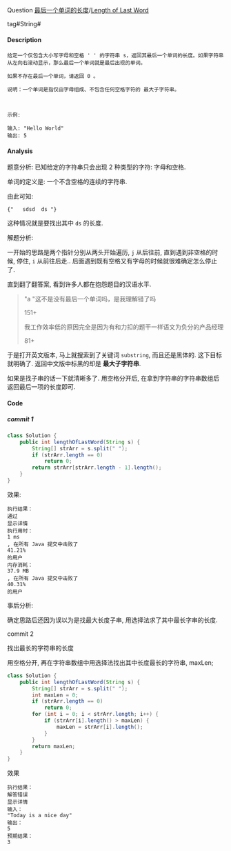 Question [最后一个单词的长度](https://leetcode-cn.com/problems/length-of-last-word/)/[Length of Last Word](https://leetcode-cn.com/problems/length-of-last-word/)

tag#String#



#### Description			

```
给定一个仅包含大小写字母和空格 ' ' 的字符串 s，返回其最后一个单词的长度。如果字符串从左向右滚动显示，那么最后一个单词就是最后出现的单词。

如果不存在最后一个单词，请返回 0 。

说明：一个单词是指仅由字母组成、不包含任何空格字符的 最大子字符串。

 

示例:

输入: "Hello World"
输出: 5
```



#### Analysis

题意分析: 已知给定的字符串只会出现 2 种类型的字符: 字母和空格.

单词的定义是: 一个不含空格的连续的字符串.

由此可知: 

```
{"   sdsd  ds "}
```

这种情况就是要找出其中 `ds` 的长度.

解题分析:

一开始的思路是两个指针分别从两头开始遍历, `j` 从后往前, 直到遇到非空格的时候, 停住, `i` 从前往后走.. 后面遇到既有空格又有字母的时候就很难确定怎么停止了.

直到翻了翻答案, 看到许多人都在抱怨题目的汉语水平.

> "a "这不是没有最后一个单词吗，是我理解错了吗
>
> 151+
>
> 我工作效率低的原因完全是因为有和力扣的题干一样语文为负分的产品经理
>
> 81+

于是打开英文版本, 马上就搜索到了关键词 `substring`, 而且还是黑体的. 这下目标就明确了. 返回中文版中标黑的却是 **最大子字符串**.

如果是找子串的话一下就清晰多了. 用空格分开后, 在拿到字符串的字符串数组后返回最后一项的长度即可.







#### Code

##### commit 1

```java
class Solution {
    public int lengthOfLastWord(String s) {
        String[] strArr = s.split(" ");        
        if (strArr.length == 0)
            return 0;        
        return strArr[strArr.length - 1].length();
    }
}
```

效果:

```
执行结果：
通过
显示详情
执行用时：
1 ms
, 在所有 Java 提交中击败了
41.21%
的用户
内存消耗：
37.9 MB
, 在所有 Java 提交中击败了
40.31%
的用户
```



事后分析:

确定思路后还因为误以为是找最大长度子串, 用选择法求了其中最长字串的长度.

commit 2











找出最长的字符串的长度

用空格分开, 再在字符串数组中用选择法找出其中长度最长的字符串, maxLen;

```java
class Solution {
    public int lengthOfLastWord(String s) {
        String[] strArr = s.split(" ");
        int maxLen = 0;
        if (strArr.length == 0)
            return 0;
        for (int i = 0; i < strArr.length; i++) {
            if (strArr[i].length() > maxLen) {
                maxLen = strArr[i].length();
            }
        }
        return maxLen;
    }
}
```

效果

```
执行结果：
解答错误
显示详情
输入：
"Today is a nice day"
输出：
5
预期结果：
3
```

